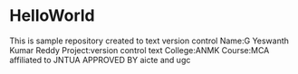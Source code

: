 # HelloWorld
This is sample repository created to text version control
Name:G Yeswanth Kumar Reddy
Project:version control text
College:ANMK
Course:MCA
affiliated to JNTUA APPROVED BY aicte and ugc
